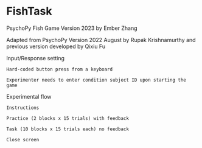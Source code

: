 # FishTask

PsychoPy Fish Game Version 2023 by Ember Zhang

Adapted from PsychoPy Version 2022 August by Rupak Krishnamurthy
and previous version developed by Qixiu Fu

Input/Response setting

    Hard-coded button press from a keyboard

    Experimenter needs to enter condition subject ID upon starting the game

Experimental flow

    Instructions

    Practice (2 blocks x 15 trials) with feedback

    Task (10 blocks x 15 trials each) no feedback

    Close screen
